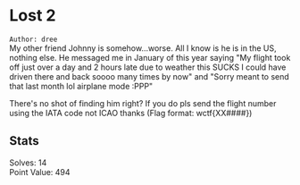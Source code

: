 # Lost 2

`Author: dree`  
My other friend Johnny is somehow...worse. All I know is he is in the US, nothing else. He messaged me in January of this year saying "My flight took off just over a day and 2 hours late due to weather this SUCKS I could have driven there and back soooo many times by now" and "Sorry meant to send that last month lol airplane mode :PPP"  

There's no shot of finding him right? If you do pls send the flight number using the IATA code not ICAO thanks (Flag format: wctf{XX####})  

## Stats

Solves: 14  
Point Value: 494  
